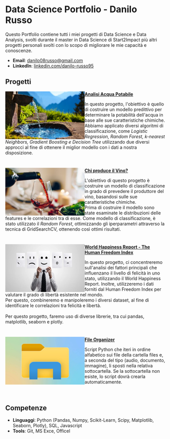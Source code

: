 # Data Science Portfolio - Danilo Russo
Questo Portfolio contiene tutti i miei progetti di Data Science e Data Analysis, svolti durante il master in Data Science di Start2Impact più altri progetti personali svolti con lo scopo di migliorare le mie capacità e conoscenze.

- **Email**: [danilo08russo@gmail.com](danilo08russo@gmail.com)
- **LinkedIn**: [linkedin.com/danilo-russo95](https://www.linkedin.com/in/danilo-russo95/)

## Progetti
<img align="left" width="250" height="150" src="Images/acqua2.jpg">**[Analisi Acqua Potabile](https://github.com/danilorusso08/Analisi_Acqua_Potabile)**

In questo progetto, l'obiettivo è quello di costruire un modello predittivo per determinare la potabilità dell'acqua in base alle sue caratteristiche chimiche.<br>
Abbiamo applicato diversi algoritmi di classificazione, come *Logistic Regression, Random Forest, k-nearest Neighbors, Gradient Boosting e Decision Tree* utilizzando due diversi approcci al fine di ottenere il miglior modello con i dati a nostra disposizione.

#

<img align="left" width="250" height="150" src="Images/wine2.jpg">**[Chi produce il Vino?](https://github.com/danilorusso08/Wine)**

L'obiettivo di questo progetto è costruire un modello di classificazione in grado di prevedere il produttore del vino, basandosi sulle sue caratteristiche chimiche.<br>
Prima di costruire il modello sono state esaminate le distribuzioni delle features e le correlazioni tra di esse.
Come modello di classificazione, è stato utilizzato il *Random Forest*, ottimizzando gli iperparametri attraverso la tecnica di GridSearchCV, ottenendo così ottimi risultati.

#

<img align="left" width="250" height="150" src="Images/Employee_happiness.webp">**[World Happiness Report - The Human Freedom Index](https://github.com/danilorusso08/World_Happiness__Freedom)**


In questo progetto, ci concentreremo sull'analisi dei fattori principali che influenzano il livello di felicità in uno stato, utilizzando il World Happiness Report. Inoltre, utilizzeremo i dati forniti dal Human Freedom Index per valutare il grado di libertà esistente nel mondo.<br>
Per questo, combineremo e manipoleremo i diversi dataset, al fine di identificare le correlazioni tra felicità e libertà.<br><br>
Per questo progetto, faremo uso di diverse librerie, tra cui pandas, matplotlib, seaborn e plotly.<br>

#

<img align="left" width="250" height="150" src="Images/cartella.webp">**[File Organizer](https://github.com/danilorusso08/File_Organizer)**

Script Python che iteri in ordine alfabetico sui file della cartella files e, a seconda del tipo (audio, documento, immagine), li sposti nella relativa sottocartella. Se la sottocartella non esiste, lo script dovrà crearla automaticamente.

<br />

## Competenze

- **Linguaggi**: Python (Pandas, Numpy, Scikit-Learn, Scipy, Matplotlib, Seaborn, Plotly), SQL, Javascript
- **Tools**: Git, MS Exce, Officel
